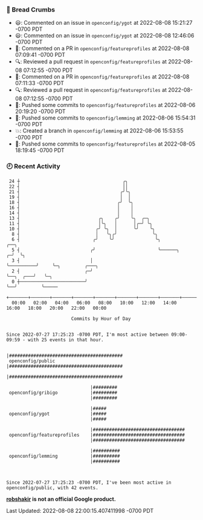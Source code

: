 ### 🍞 Bread Crumbs

 * 😃: Commented on an issue in `openconfig/ygot` at 2022-08-08 15:21:27 -0700 PDT
 * 😃: Commented on an issue in `openconfig/ygot` at 2022-08-08 12:46:06 -0700 PDT
 * 💬: Commented on a PR in  `openconfig/featureprofiles` at 2022-08-08 07:09:41 -0700 PDT
 * 🔍: Reviewed a pull request in  `openconfig/featureprofiles` at 2022-08-08 07:12:55 -0700 PDT
 * 💬: Commented on a PR in  `openconfig/featureprofiles` at 2022-08-08 07:11:33 -0700 PDT
 * 🔍: Reviewed a pull request in  `openconfig/featureprofiles` at 2022-08-08 07:12:55 -0700 PDT
 * 🚢: Pushed some commits to `openconfig/featureprofiles` at 2022-08-06 20:19:20 -0700 PDT
 * 🚢: Pushed some commits to `openconfig/lemming` at 2022-08-06 15:54:31 -0700 PDT
 * 💥: Created a branch in `openconfig/lemming` at 2022-08-06 15:53:55 -0700 PDT
 * 🚢: Pushed some commits to `openconfig/featureprofiles` at 2022-08-05 18:19:45 -0700 PDT

### 🕘 Recent Activity
```
 24 ┼                                      ╭╮
 22 ┤                                      ││
 21 ┤                                     ╭╯╰╮
 19 ┤                                     │  │
 18 ┤                                    ╭╯  ╰╮
 16 ┤                                    │    │
 14 ┤                                    │    │
 13 ┤                             ╭╮    ╭╯    ╰╮  ╭─╮
 11 ┤                             │╰╮   │      │╭─╯ ╰╮
 10 ┤                            ╭╯ ╰╮  │      ╰╯    ╰╮
  8 ┤                            │   ╰╮╭╯             ╰╮
  6 ┤                           ╭╯    ╰╯               ╰╮                   ╭──╮
  5 ┤                          ╭╯                       ╰──────╮          ╭─╯  ╰╮
  3 ┤                          │                               ╰──────────╯     ╰─╮         ╭───╮
  2 ┤                        ╭─╯                                                  ╰──╮  ╭───╯   ╰─╮
  0 ┼────────────────────────╯                                                       ╰──╯         ╰─────
    +───────+───────+───────+───────+───────+───────+───────+───────+───────+───────+───────+───────+────
  00:00   02:00   04:00   06:00   08:00   10:00   12:00   14:00   16:00   18:00   20:00   22:00   00:00   

						Commits by Hour of Day


Since 2022-07-27 17:25:23 -0700 PDT, I'm most active between 09:00-09:59 - with 25 events in that hour.

```



```
                               |##########################################
 openconfig/public             |##########################################
                               |##########################################

                               |#########
 openconfig/gribigo            |#########
                               |#########

                               |#####
 openconfig/ygot               |#####
                               |#####

                               |##################################
 openconfig/featureprofiles    |##################################
                               |##################################

                               |##########
 openconfig/lemming            |##########
                               |##########



Since 2022-07-27 17:25:23 -0700 PDT, I've been most active in openconfig/public, with 42 events.

```
**[robshakir](mailto:robjs@google.com) is not an official Google product.**  


Last Updated: 2022-08-08 22:00:15.407411998 -0700 PDT
